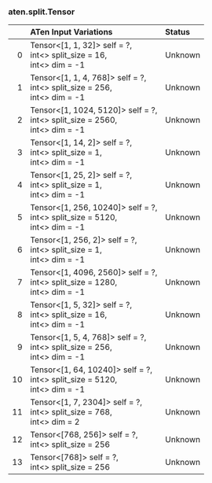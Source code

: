 ### aten.split.Tensor
|    | ATen Input Variations                                                           | Status   |
|---:|:--------------------------------------------------------------------------------|:---------|
|  0 | Tensor<[1, 1, 32]> self = ?,<br>int<> split_size = 16,<br>int<> dim = -1        | Unknown  |
|  1 | Tensor<[1, 1, 4, 768]> self = ?,<br>int<> split_size = 256,<br>int<> dim = -1   | Unknown  |
|  2 | Tensor<[1, 1024, 5120]> self = ?,<br>int<> split_size = 2560,<br>int<> dim = -1 | Unknown  |
|  3 | Tensor<[1, 14, 2]> self = ?,<br>int<> split_size = 1,<br>int<> dim = -1         | Unknown  |
|  4 | Tensor<[1, 25, 2]> self = ?,<br>int<> split_size = 1,<br>int<> dim = -1         | Unknown  |
|  5 | Tensor<[1, 256, 10240]> self = ?,<br>int<> split_size = 5120,<br>int<> dim = -1 | Unknown  |
|  6 | Tensor<[1, 256, 2]> self = ?,<br>int<> split_size = 1,<br>int<> dim = -1        | Unknown  |
|  7 | Tensor<[1, 4096, 2560]> self = ?,<br>int<> split_size = 1280,<br>int<> dim = -1 | Unknown  |
|  8 | Tensor<[1, 5, 32]> self = ?,<br>int<> split_size = 16,<br>int<> dim = -1        | Unknown  |
|  9 | Tensor<[1, 5, 4, 768]> self = ?,<br>int<> split_size = 256,<br>int<> dim = -1   | Unknown  |
| 10 | Tensor<[1, 64, 10240]> self = ?,<br>int<> split_size = 5120,<br>int<> dim = -1  | Unknown  |
| 11 | Tensor<[1, 7, 2304]> self = ?,<br>int<> split_size = 768,<br>int<> dim = 2      | Unknown  |
| 12 | Tensor<[768, 256]> self = ?,<br>int<> split_size = 256                          | Unknown  |
| 13 | Tensor<[768]> self = ?,<br>int<> split_size = 256                               | Unknown  |

